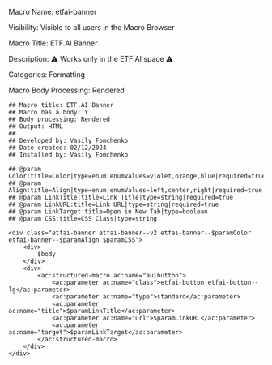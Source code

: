 Macro Name: etfai-banner

Visibility: Visible to all users in the Macro Browser

Macro Title: ETF.AI Banner

Description: ⚠️ Works only in the ETF.AI space ⚠️

Categories: Formatting

Macro Body Processing: Rendered

```
## Macro title: ETF.AI Banner
## Macro has a body: Y
## Body processing: Rendered
## Output: HTML
##
## Developed by: Vasily Fomchenko
## Date created: 02/12/2024
## Installed by: Vasily Fomchenko

## @param Color:title=Color|type=enum|enumValues=violet,orange,blue|required=true
## @param Align:title=Align|type=enum|enumValues=left,center,right|required=true
## @param LinkTitle:title=Link Title|type=string|required=true
## @param LinkURL:title=Link URL|type=string|required=true
## @param LinkTarget:title=Open in New Tab|type=boolean
## @param CSS:title=CSS Class|type=string

<div class="etfai-banner etfai-banner--v2 etfai-banner--$paramColor etfai-banner--$paramAlign $paramCSS">
    <div>
        $body
    </div>
    <div>
        <ac:structured-macro ac:name="auibutton">
            <ac:parameter ac:name="class">etfai-button etfai-button--lg</ac:parameter>
            <ac:parameter ac:name="type">standard</ac:parameter>
            <ac:parameter ac:name="title">$paramLinkTitle</ac:parameter>
            <ac:parameter ac:name="url">$paramLinkURL</ac:parameter>
            <ac:parameter ac:name="target">$paramLinkTarget</ac:parameter>
        </ac:structured-macro>
    </div>
</div>
```
